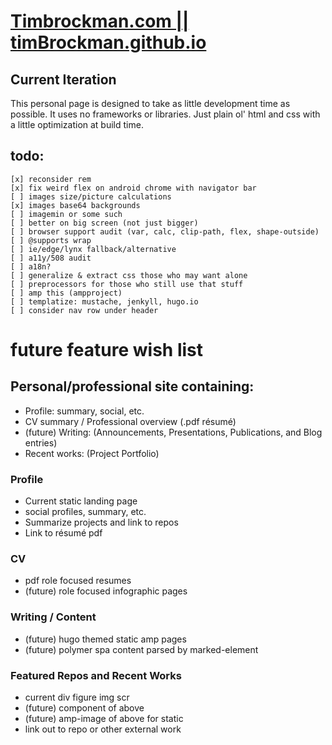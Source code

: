 # [Timbrockman.com || timBrockman.github.io](https://timbrockman.com)

## Current Iteration
  This personal page is designed to take as little development time as possible.
  It uses no frameworks or libraries. Just plain ol' html and css with a little optimization at build time.


## todo:
    [x] reconsider rem
    [x] fix weird flex on android chrome with navigator bar
    [ ] images size/picture calculations
    [x] images base64 backgrounds
    [ ] imagemin or some such
    [ ] better on big screen (not just bigger)
    [ ] browser support audit (var, calc, clip-path, flex, shape-outside)
    [ ] @supports wrap
    [ ] ie/edge/lynx fallback/alternative
    [ ] a11y/508 audit
    [ ] a18n?
    [ ] generalize & extract css those who may want alone
    [ ] preprocessors for those who still use that stuff
    [ ] amp this (ampproject)
    [ ] templatize: mustache, jenkyll, hugo.io
    [ ] consider nav row under header

# future feature wish list

## Personal/professional site containing:
  - Profile: summary, social, etc.
  - CV summary / Professional overview (.pdf résumé)
  - (future) Writing: (Announcements, Presentations, Publications, and Blog entries)
  - Recent works: (Project Portfolio)

### Profile
  - Current static landing page
  - social profiles, summary, etc.
  - Summarize projects and link to repos
  - Link to résumé pdf

### CV
  - pdf role focused resumes
  - (future) role focused infographic pages

### Writing / Content
  - (future) hugo themed static amp pages
  - (future) polymer spa content parsed by marked-element

### Featured Repos and Recent Works
  - current div figure img scr
  - (future) component of above
  - (future) amp-image of above for static
  - link out to repo or other external work
